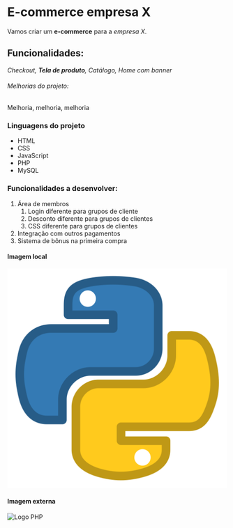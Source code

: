 # E-commerce empresa X

Vamos criar um **e-commerce** para a *empresa X*.

## Funcionalidades:

*Checkout, **Tela de produto**, Catálogo, Home com banner*


###### Melhorias do projeto:

Melhoria, melhoria, melhoria

### Linguagens do projeto

* HTML
* CSS
* JavaScript
* PHP
* MySQL

### Funcionalidades a desenvolver:

1. Área de membros
    1. Login diferente para grupos de cliente
    2. Desconto diferente para grupos de clientes
    3. CSS diferente para grupos de clientes
2. Integração com outros pagamentos
3. Sistema de bônus na primeira compra

#### Imagem local

![Logo do Python](img/python.png)


#### Imagem externa

![Logo PHP](https://logos-download.com/wp-content/uploads/2016/09/PHP_logo.png)